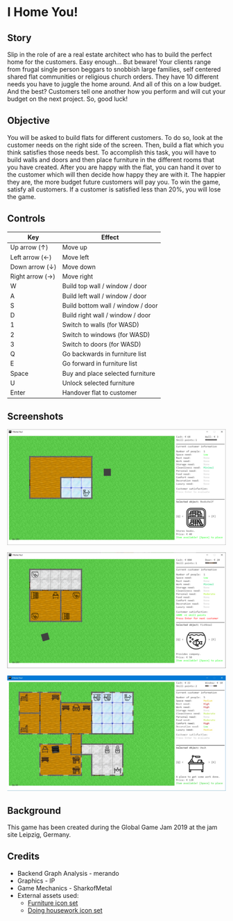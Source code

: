# I Home You!
## Story

Slip in the role of are a real estate architect who has to build the perfect home for the customers. Easy enough... But beware! Your clients range from frugal single person beggars to snobbish large families, self centered shared flat communities or religious church orders. They have 10 different needs you have to juggle the home around. And all of this on a low budget. And the best? Customers tell one another how you perform and will cut your budget on the next project. So, good luck!

## Objective

You will be asked to build flats for different customers. To do so, look at the customer needs on the right side of the screen.
Then, build a flat which you think satisfies those needs best. To accomplish this task, you will have to build walls and doors
and then place furniture in the different rooms that you have created. After you are happy with the flat, you can hand it over
to the customer which will then decide how happy they are with it. The happier they are, the more budget future customers will
pay you. To win the game, satisfy all customers. If a customer is satisfied less than 20%, you will lose the game. 

## Controls

| Key                 | Effect                            |
|---------------------|-----------------------------------|
| Up arrow (&uarr;)   | Move up                           |
| Left arrow (&larr;) | Move left                         |
| Down arrow (&darr;) | Move down                         |
| Right arrow (&rarr;)| Move right                        |
| W                   | Build top wall / window / door    |
| A                   | Build left wall / window / door   |
| S                   | Build bottom wall / window / door |
| D                   | Build right wall / window / door  |
| 1                   | Switch to walls (for WASD)        |
| 2                   | Switch to windows (for WASD)      |
| 3                   | Switch to doors (for WASD)        |
| Q                   | Go backwards in furniture list    |
| E                   | Go forward in furniture list      |
| Space               | Buy and place selected furniture  |
| U                   | Unlock selected furniture         |
| Enter               | Handover flat to customer         |

## Screenshots

![I Home You! Screenshot](screenshots/IHomeYou_Level1.png)

![I Home You! Screenshot](screenshots/IHomeYou_Level2.png)

![I Home You! Screenshot](screenshots/IHomeYou_Level5.jpg)

## Background

This game has been created during the Global Game Jam 2019 at the jam site Leipzig, Germany.


## Credits

* Backend Graph Analysis - merando
* Graphics - IP
* Game Mechanics - SharkofMetal
* External assets used:
  * [Furniture icon set](https://www.iconfinder.com/iconsets/furniture-180)
  * [Doing housework icon set](https://www.iconfinder.com/iconsets/doing-housework-part-1)